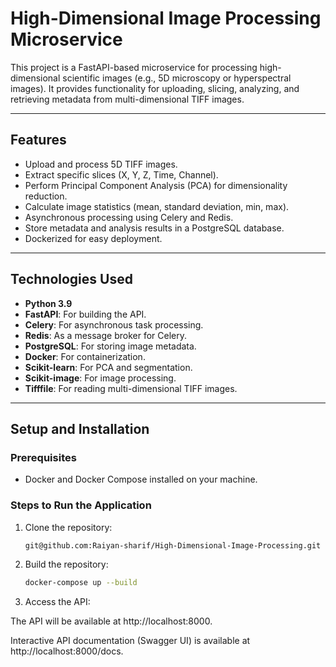 # High-Dimensional Image Processing Microservice

This project is a FastAPI-based microservice for processing high-dimensional scientific images (e.g., 5D microscopy or hyperspectral images). It provides functionality for uploading, slicing, analyzing, and retrieving metadata from multi-dimensional TIFF images.

---

## **Features**
- Upload and process 5D TIFF images.
- Extract specific slices (X, Y, Z, Time, Channel).
- Perform Principal Component Analysis (PCA) for dimensionality reduction.
- Calculate image statistics (mean, standard deviation, min, max).
- Asynchronous processing using Celery and Redis.
- Store metadata and analysis results in a PostgreSQL database.
- Dockerized for easy deployment.

---

## **Technologies Used**
- **Python 3.9**
- **FastAPI**: For building the API.
- **Celery**: For asynchronous task processing.
- **Redis**: As a message broker for Celery.
- **PostgreSQL**: For storing image metadata.
- **Docker**: For containerization.
- **Scikit-learn**: For PCA and segmentation.
- **Scikit-image**: For image processing.
- **Tifffile**: For reading multi-dimensional TIFF images.

---

## **Setup and Installation**

### **Prerequisites**
- Docker and Docker Compose installed on your machine.

### **Steps to Run the Application**
1. Clone the repository:
   ```bash
   git@github.com:Raiyan-sharif/High-Dimensional-Image-Processing.git
2. Build the repository:
   ```bash
   docker-compose up --build
3. Access the API:

The API will be available at http://localhost:8000.

Interactive API documentation (Swagger UI) is available at http://localhost:8000/docs.